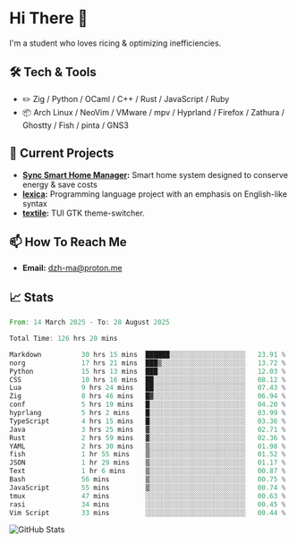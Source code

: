 # Hi There 👋
I'm a student who loves ricing & optimizing inefficiencies.
## 🛠️ Tech & Tools
- ✏️  Zig / Python / OCaml / C++ / Rust / JavaScript / Ruby
- 📦 Arch Linux / NeoVim / VMware / mpv / Hyprland / Firefox / Zathura / Ghostty / Fish / pinta / GNS3
## 🔭 Current Projects
- **[Sync Smart Home Manager](https://github.com/dzh-ma/sync):** Smart home system designed to conserve energy & save costs
- **[lexica](https://github.com/dzh-ma/lexica):** Programming language project with an emphasis on English-like syntax
- **[textile](https://github.com/dzh-ma/textile):** TUI GTK theme-switcher.
## 📫 How To Reach Me
- **Email:** [dzh-ma@proton.me](mailto:dzh-ma@proton.me)
## 📈 Stats
<!--START_SECTION:waka-->

```rust
From: 14 March 2025 - To: 28 August 2025

Total Time: 126 hrs 20 mins

Markdown          30 hrs 15 mins  ██████░░░░░░░░░░░░░░░░░░░   23.91 %
norg              17 hrs 21 mins  ███▒░░░░░░░░░░░░░░░░░░░░░   13.72 %
Python            15 hrs 13 mins  ███░░░░░░░░░░░░░░░░░░░░░░   12.03 %
CSS               10 hrs 16 mins  ██░░░░░░░░░░░░░░░░░░░░░░░   08.12 %
Lua               9 hrs 24 mins   ██░░░░░░░░░░░░░░░░░░░░░░░   07.43 %
Zig               8 hrs 46 mins   █▓░░░░░░░░░░░░░░░░░░░░░░░   06.94 %
conf              5 hrs 19 mins   █░░░░░░░░░░░░░░░░░░░░░░░░   04.20 %
hyprlang          5 hrs 2 mins    █░░░░░░░░░░░░░░░░░░░░░░░░   03.99 %
TypeScript        4 hrs 15 mins   █░░░░░░░░░░░░░░░░░░░░░░░░   03.36 %
Java              3 hrs 25 mins   ▓░░░░░░░░░░░░░░░░░░░░░░░░   02.71 %
Rust              2 hrs 59 mins   ▓░░░░░░░░░░░░░░░░░░░░░░░░   02.36 %
YAML              2 hrs 30 mins   ▒░░░░░░░░░░░░░░░░░░░░░░░░   01.98 %
fish              1 hr 55 mins    ▒░░░░░░░░░░░░░░░░░░░░░░░░   01.52 %
JSON              1 hr 29 mins    ▒░░░░░░░░░░░░░░░░░░░░░░░░   01.17 %
Text              1 hr 6 mins     ▒░░░░░░░░░░░░░░░░░░░░░░░░   00.87 %
Bash              56 mins         ▒░░░░░░░░░░░░░░░░░░░░░░░░   00.75 %
JavaScript        55 mins         ▒░░░░░░░░░░░░░░░░░░░░░░░░   00.74 %
tmux              47 mins         ░░░░░░░░░░░░░░░░░░░░░░░░░   00.63 %
rasi              34 mins         ░░░░░░░░░░░░░░░░░░░░░░░░░   00.45 %
Vim Script        33 mins         ░░░░░░░░░░░░░░░░░░░░░░░░░   00.44 %
```

<!--END_SECTION:waka-->

![GitHub Stats](https://github-readme-stats.vercel.app/api?username=dzh-ma&show_icons=true&theme=transparent)
